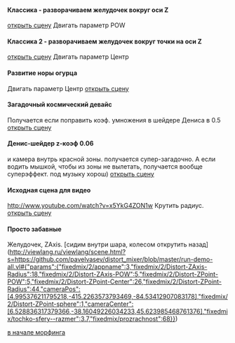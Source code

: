 #### Классика - разворачиваем желудочек вокруг оси Z
[открыть сцену]( http://viewlang.ru/viewlang/scene.html?s=https://github.com/pavelvasev/distort_mixer/blob/master/run-demo-all.vl#{"params":{"fixedmix/appname":1,"fixedmix/2/appname":2,"fixedmix/2/Distort-ZAxis-POW":2.7,"cameraPos":[3.683141105788016,-769.2546989765516,297.4812875698367],"cameraCenter":[3.68314109896969,-2.1645955480686676,13.50961828543286],"fixedmix/2/Distort-ZPoint-Center":1.5,"fixedmix/2/Distort-ZPoint-POW":1.7,"fixedmix/2/Distort-ZPoint-sphere":0,"fixedmix/2/Distort-ZPoint-Radius":22,"show_axes":1,"fixedmix/4/Morphing":1,"fixedmix/2/Distort-ZAxis-Radius":21,"fixedmix/2/Distort-ZAxis-sphere":0}} )
Двигать параметр POW

#### Классика 2 - разворачиваем желудочек вокруг точки на оси Z
[открыть сцену](http://viewlang.ru/viewlang/scene.html?s=https://github.com/pavelvasev/distort_mixer/blob/master/run-demo-all.vl#{"params":{"fixedmix/appname":1,"fixedmix/2/appname":3,"fixedmix/2/Distort-ZAxis-POW":0.6000000000000001,"cameraPos":[-16.142614463928567,-102.48799468641982,69.26377802542713],"cameraCenter":[3.68314109896969,-2.1645955480686676,13.50961828543286],"fixedmix/2/Distort-ZPoint-Center":1.5,"fixedmix/2/Distort-ZPoint-POW":1.7,"fixedmix/2/Distort-ZPoint-sphere":0,"fixedmix/2/Distort-ZPoint-Radius":22,"show_axes":1,"fixedmix/4/Morphing":1}})
Двигать параметр Центр

#### Развитие норы огурца
Двигать параметр Центр
[открыть сцену](http://viewlang.ru/viewlang/scene.html?s=https://github.com/pavelvasev/distort_mixer/blob/master/run-demo-all.vl#{"params":{"fixedmix/appname":3,"fixedmix/2/appname":3,"fixedmix/2/Distort-ZAxis-POW":0.6000000000000001,"cameraPos":[6.531365106645181,-68.18705217500673,109.4804438121608],"cameraCenter":[2.437599025544268,0.305611387505615,22.672343731204993],"fixedmix/2/Distort-ZPoint-Center":26,"fixedmix/2/Distort-ZPoint-POW":1.4,"fixedmix/2/Distort-ZPoint-sphere":0,"fixedmix/2/Distort-ZPoint-Radius":22,"show_axes":1,"fixedmix/4/Morphing":1}})

#### Загадочный космический девайс
Получается если поправить коэф. умножения в шейдере Дениса в 0.5
[открыть сцену](http://viewlang.ru/viewlang/scene.html?s=https://github.com/pavelvasev/distort_mixer/blob/master/run-demo-all.vl#{"params":{"fixedmix/2/appname":1,"fixedmix/2/Z-coef":0.51,"cameraPos":[-435.75578647321703,275.7693334802511,778.0512848941443],"fixedmix/2/Radius":2.3,"cameraCenter":[148.00400018894305,-157.12569836369886,-217.93862375917521],"fixedmix/2/Phase":0.38761101961531086}} )

#### Денис-шейдер z-коэф 0.06
и камера внутрь красной зоны. получается супер-загадочно. А если водить мышкой, чтобы из зоны не вылетать, получается вообще суперэффект. под музыку хорош)
[открыть сцену](http://viewlang.ru/viewlang/scene.html?s=https://github.com/pavelvasev/distort_mixer/blob/master/run-demo-all.vl#{"params":{"fixedmix/2/appname":1,"fixedmix/2/Z-coef":0.06,"cameraPos":[127.5114552121544,190.8621763818238,1687.064677397255],"fixedmix/2/Radius":1.8,"cameraCenter":[-9.302420176517701,-42.945148607727624,31.809762079879576]}} )

#### Исходная сцена для видео
http://www.youtube.com/watch?v=x5YkG4ZON1w
Крутить радиус.
[открыть сцену](http://viewlang.ru/viewlang/scene.html?s=https://github.com/pavelvasev/distort_mixer/blob/master/run-demo-all.vl#{"params":{"fixedmix/2/appname":3,"fixedmix/2/Distort-ZAxis-Radius":18,"fixedmix/2/Distort-ZAxis-POW":5,"fixedmix/2/Distort-ZPoint-POW":5,"fixedmix/2/Distort-ZPoint-Center":46,"fixedmix/2/Distort-ZPoint-Radius":24,"cameraPos":[-1.6835185222779603,-1214.7294035777086,331.8714540470581],"fixedmix/2/Distort-ZPoint-sphere":0,"cameraCenter":[2.7509750911051687,-40.64366735523397,-44.52264065111126]}}
)

#### Просто забавные
Желудочек, ZAxis.
[сидим внутри шара, колесом открутить назад] (http://viewlang.ru/viewlang/scene.html?s=https://github.com/pavelvasev/distort_mixer/blob/master/run-demo-all.vl#{"params":{"fixedmix/2/appname":3,"fixedmix/2/Distort-ZAxis-Radius":18,"fixedmix/2/Distort-ZAxis-POW":5,"fixedmix/2/Distort-ZPoint-POW":5,"fixedmix/2/Distort-ZPoint-Center":26,"fixedmix/2/Distort-ZPoint-Radius":44,"cameraPos":[4.995376211795218,-415.2263573793469,-84.53412907083178],"fixedmix/2/Distort-ZPoint-sphere":1,"cameraCenter":[6.528836317379366,-38.16049226034233,45.623985468761376],"fixedmix/tochko-sfery--razmer":3.7,"fixedmix/prozrachnost":68}})

[в начале морфинга](http://viewlang.ru/viewlang/scene.html?s=https://github.com/pavelvasev/distort_mixer/blob/master/run-demo-all.vl#{"params":{"fixedmix/2/appname":3,"fixedmix/2/Distort-ZAxis-Radius":18,"fixedmix/2/Distort-ZAxis-POW":5,"fixedmix/2/Distort-ZPoint-POW":5,"fixedmix/2/Distort-ZPoint-Center":26,"fixedmix/2/Distort-ZPoint-Radius":44,"cameraPos":[-62.54569339315053,-30.768264935993287,-42.798293816183325],"fixedmix/2/Distort-ZPoint-sphere":1,"cameraCenter":[7.123615828507967,-0.6801334980249335,22.112577742879928],"fixedmix/tochko-sfery--razmer":4.1,"fixedmix/prozrachnost":68,"fixedmix/4/Morphing":0.01}})




